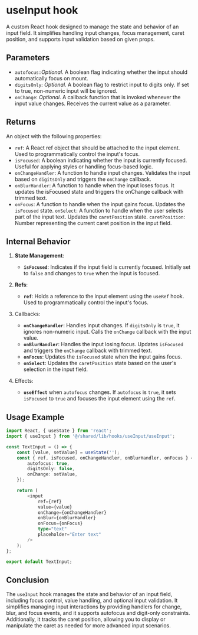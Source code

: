# useInput hook
A custom React hook designed to manage the state and behavior of an input field. It simplifies handling input changes, focus management, caret position,  and supports input validation based on given props.

## Parameters
- `autofocus:`_Optional_. A boolean flag indicating whether the input should automatically focus on mount.
- `digitsOnly`: _Optional_. A boolean flag to restrict input to digits only. If set to true, non-numeric input will be ignored.
- `onChange`: _Optional_.  A callback function that is invoked whenever the input value changes. Receives the current value as a parameter.

## Returns
An object with the following properties:
- `ref`: A React ref object that should be attached to the input element. Used to programmatically control the input's focus.
- `isFocused`: A boolean indicating whether the input is currently focused. Useful for applying styles or handling focus-based logic.
- `onChangeHandler`: A function to handle input changes. Validates the input based on `digitsOnly` and triggers the `onChange` callback.
- `onBlurHandler`: A function to handle when the input loses focus. It updates the isFocused state and triggers the onChange callback with trimmed text.
- `onFocus`: A function to handle when the input gains focus. Updates the `isFocused` state.
  `onSelect`: A function to handle when the user selects part of the input text. Updates the `caretPosition` state.
  `caretPosition`: Number representing the current caret position in the input field.


## Internal Behavior
1. **State Management**:
    - **`isFocused`**: Indicates if the input field is currently focused. Initially set to `false` and changes to `true` when the input is focused.

2. **Refs**:
    - **`ref`**: Holds a reference to the input element using the `useRef` hook. Used to programmatically control the input's focus.

3. Callbacks:
    - **`onChangeHandler`**: Handles input changes. If `digitsOnly` is `true`, it ignores non-numeric input. Calls the `onChange` callback with the input value.
    - **`onBlurHandler`**: Handles the input losing focus. Updates `isFocused` and triggers the `onChange` callback with trimmed text.
    - **`onFocus`**: Updates the `isFocused` state when the input gains focus.
    - **`onSelect`**: Updates the `caretPosition` state based on the user's selection in the input field.
4. Effects:
    - **`useEffect`** when `autofocus` changes. If `autofocus` is `true`, it sets `isFocused` to `true` and focuses the input element using the `ref`.

## Usage Example 
```typescript jsx
import React, { useState } from 'react';
import { useInput } from '@/shared/lib/hooks/useInput/useInput';

const TextInput = () => {
    const [value, setValue] = useState('');
    const { ref, isFocused, onChangeHandler, onBlurHandler, onFocus } = useInput({
        autofocus: true,
        digitsOnly: false,
        onChange: setValue,
    });

    return (
        <input
            ref={ref}
            value={value}
            onChange={onChangeHandler}
            onBlur={onBlurHandler}
            onFocus={onFocus}
            type="text"
            placeholder="Enter text"
        />
    );
};

export default TextInput;
```
## Conclusion
The `useInput` hook manages the state and behavior of an input field, including focus control, value handling, and optional input validation.
It simplifies managing input interactions by providing handlers for change, blur, and focus events, and it supports autofocus and digit-only constraints.
Additionally, it tracks the caret position, allowing you to display or manipulate the caret as needed for more advanced input scenarios.
